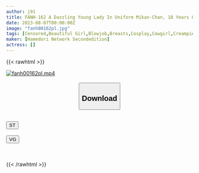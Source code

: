 ```yaml
---
author: j91
title: FANH-162 A Dazzling Young Lady In Uniform Mikan-Chan, 18 Years Old, A Beautiful Honor Student Who Is In Estrus With Adult Sex That She Learned From Her Teacher.
date: 2023-08-07T00:00:00Z
image: "fanh00162pl.jpg"
tags: [Censored,Beautiful Girl,Blowjob,Breasts,Cosplay,Cowgirl,Creampie,Cunnilingus,Finger Fuck,Hotel,Huge Butt,Kiss,POV,Sailor Suit,Squirting ]
maker: [Hamedori Network Secondedition]
actress: []
---
```



{{< rawhtml >}}

<div class="video" data-videoid="81xXpDBJBdUok3z">
    <a href="javascript:;">
        <img src="https://my.j91.asia/posts/fanh00162pl/fanh00162pl.jpg" width="WIDTH" height="HEIGHT" alt="fanh00162pl.mp4" loading="lazy">
    </a>
</div>

<script type="text/javascript" src="https://j91.asia/asset/on-demand-st.js"></script>

<br>
  <link rel="stylesheet" href="https://j91.asia/asset/bs5.css">
  
  <center>
  <button class="btn btn-primary" type="button" data-bs-toggle="collapse" data-bs-target=".multi-collapse" aria-expanded="false" aria-controls="multiCollapseExample1 multiCollapseExample2"><h2>Download</h2></button></center>
</p>
<div class="row">
  <div class="col">
    <div class="collapse multi-collapse" id="multiCollapseExample1">
      <div class="card card-body">
	      	      <br>
<div class="buttons">  
<a href="https://streamtape.to/v/81xXpDBJBdUok3z"><button class="btn-hover color-3"><i class="fa fa-download"></i> ST</button></a></div>
    </div>
  </div>
</div>
  <div class="col">
    <div class="collapse multi-collapse" id="multiCollapseExample2">
      <div class="card card-body">
	      <br>
<div class="buttons">
    <a href="https://vgembed.com/v/LQm9OXKqkYE1lgB"><button class="btn-hover color-9"><i class="fa fa-download"></i> VG</button></a></div>
<br><br>
      </div>
    </div>
  </div>
</div>

{{< /rawhtml >}}
